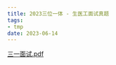 ```yaml
---
title: 2023三位一体 - 生医工面试真题
tags:
- tmp
date: 2023-06-14
---
```



[三一面试.pdf](tmp_script/attachments/三一面试.pdf)